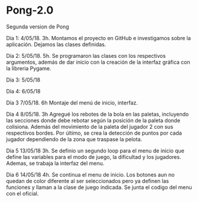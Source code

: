 # Pong-2.0
Segunda version de Pong

Día 1: 4/05/18. 3h.
Montamos el proyecto en GitHub  e investigamos sobre la aplicación. Dejamos las clases definidas.

Día 2: 5/05/18. 5h.
Se programaron las clases con los respectivos argumentos, además de dar inicio con la creación de la interfaz gráfica con la libreria Pygame.

Día 3: 5/05/18

Día 4: 6/05/18

Día 3 7/05/18. 6h
Montaje del menú de inicio, interfaz.

Día 4 8/05/18. 3h
Agregué los rebotes de la bola en las paletas, incluyendo las secciones donde debe rebotar según la posición de la paleta donde colisiona. Además del movimiento de la paleta del jugador 2 con sus respectivos bordes. Por último, se crea la detección de puntos por cada jugador dependiendo de la zona que traspase la pelota.

Dia 5 13/05/18 3h.
Se definio un segundo loop para el menu de inicio que define las variables para el modo de juego, la dificultad y los jugadores. Ademas, se trabaja la interfaz del menu.

Dia 6 14/05/18 4h.
Se continua el menu de inicio. Los botones aun no quedan de color diferente al ser seleccionados pero ya definen las funciones y llaman a la clase de juego indicada. Se junta el codigo del menu con el oficial.
